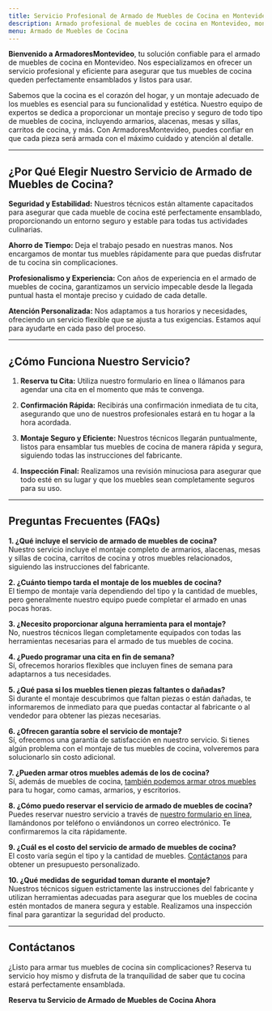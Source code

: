 ```yaml
---
title: Servicio Profesional de Armado de Muebles de Cocina en Montevideo
description: Armado profesional de muebles de cocina en Montevideo, montaje de armarios de cocina, bajomesada, aereos, alacenas, encimeras. Agenda hoy mismo.
menu: Armado de Muebles de Cocina
---
```


**Bienvenido a ArmadoresMontevideo**, tu solución confiable para el armado de muebles de cocina en Montevideo. Nos especializamos en ofrecer un servicio profesional y eficiente para asegurar que tus muebles de cocina queden perfectamente ensamblados y listos para usar.

Sabemos que la cocina es el corazón del hogar, y un montaje adecuado de los muebles es esencial para su funcionalidad y estética. Nuestro equipo de expertos se dedica a proporcionar un montaje preciso y seguro de todo tipo de muebles de cocina, incluyendo armarios, alacenas, mesas y sillas, carritos de cocina, y más. Con ArmadoresMontevideo, puedes confiar en que cada pieza será armada con el máximo cuidado y atención al detalle.

---

## ¿Por Qué Elegir Nuestro Servicio de Armado de Muebles de Cocina?

**Seguridad y Estabilidad:**
Nuestros técnicos están altamente capacitados para asegurar que cada mueble de cocina esté perfectamente ensamblado, proporcionando un entorno seguro y estable para todas tus actividades culinarias.

**Ahorro de Tiempo:**
Deja el trabajo pesado en nuestras manos. Nos encargamos de montar tus muebles rápidamente para que puedas disfrutar de tu cocina sin complicaciones.

**Profesionalismo y Experiencia:**
Con años de experiencia en el armado de muebles de cocina, garantizamos un servicio impecable desde la llegada puntual hasta el montaje preciso y cuidado de cada detalle.

**Atención Personalizada:**
Nos adaptamos a tus horarios y necesidades, ofreciendo un servicio flexible que se ajusta a tus exigencias. Estamos aquí para ayudarte en cada paso del proceso.

---

## ¿Cómo Funciona Nuestro Servicio?

1. **Reserva tu Cita:**
   Utiliza nuestro formulario en línea o llámanos para agendar una cita en el momento que más te convenga.

2. **Confirmación Rápida:**
   Recibirás una confirmación inmediata de tu cita, asegurando que uno de nuestros profesionales estará en tu hogar a la hora acordada.

3. **Montaje Seguro y Eficiente:**
   Nuestros técnicos llegarán puntualmente, listos para ensamblar tus muebles de cocina de manera rápida y segura, siguiendo todas las instrucciones del fabricante.

4. **Inspección Final:**
   Realizamos una revisión minuciosa para asegurar que todo esté en su lugar y que los muebles sean completamente seguros para su uso.

---

## Preguntas Frecuentes (FAQs)

**1. ¿Qué incluye el servicio de armado de muebles de cocina?**  
Nuestro servicio incluye el montaje completo de armarios, alacenas, mesas y sillas de cocina, carritos de cocina y otros muebles relacionados, siguiendo las instrucciones del fabricante.

**2. ¿Cuánto tiempo tarda el montaje de los muebles de cocina?**  
El tiempo de montaje varía dependiendo del tipo y la cantidad de muebles, pero generalmente nuestro equipo puede completar el armado en unas pocas horas.

**3. ¿Necesito proporcionar alguna herramienta para el montaje?**  
No, nuestros técnicos llegan completamente equipados con todas las herramientas necesarias para el armado de tus muebles de cocina.

**4. ¿Puedo programar una cita en fin de semana?**  
Sí, ofrecemos horarios flexibles que incluyen fines de semana para adaptarnos a tus necesidades.

**5. ¿Qué pasa si los muebles tienen piezas faltantes o dañadas?**  
Si durante el montaje descubrimos que faltan piezas o están dañadas, te informaremos de inmediato para que puedas contactar al fabricante o al vendedor para obtener las piezas necesarias.

**6. ¿Ofrecen garantía sobre el servicio de montaje?**  
Sí, ofrecemos una garantía de satisfacción en nuestro servicio. Si tienes algún problema con el montaje de tus muebles de cocina, volveremos para solucionarlo sin costo adicional.

**7. ¿Pueden armar otros muebles además de los de cocina?**  
Sí, además de muebles de cocina, [también podemos armar otros muebles](/servicios) para tu hogar, como camas, armarios, y escritorios.

**8. ¿Cómo puedo reservar el servicio de armado de muebles de cocina?**  
Puedes reservar nuestro servicio a través de [nuestro formulario en línea](/contacto), llamándonos por teléfono o enviándonos un correo electrónico. Te confirmaremos la cita rápidamente.

**9. ¿Cuál es el costo del servicio de armado de muebles de cocina?**  
El costo varía según el tipo y la cantidad de muebles. [Contáctanos](/contacto) para obtener un presupuesto personalizado.

**10. ¿Qué medidas de seguridad toman durante el montaje?**  
Nuestros técnicos siguen estrictamente las instrucciones del fabricante y utilizan herramientas adecuadas para asegurar que los muebles de cocina estén montados de manera segura y estable. Realizamos una inspección final para garantizar la seguridad del producto.

---

## Contáctanos

¿Listo para armar tus muebles de cocina sin complicaciones? Reserva tu servicio hoy mismo y disfruta de la tranquilidad de saber que tu cocina estará perfectamente ensamblada.

**Reserva tu Servicio de Armado de Muebles de Cocina Ahora**
